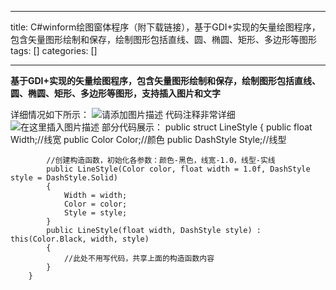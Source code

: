 
--- 
title:  C#winform绘图窗体程序（附下载链接），基于GDI+实现的矢量绘图程序，包含矢量图形绘制和保存，绘制图形包括直线、圆、椭圆、矩形、多边形等图形 
tags: []
categories: [] 

---
**基于GDI+实现的矢量绘图程序，包含矢量图形绘制和保存，绘制图形包括直线、圆、椭圆、矩形、多边形等图形，支持插入图片和文字**

 详细情况如下所示： <img src="https://img-blog.csdnimg.cn/direct/5f265403c5964740bc5fe34e17476f53.png" alt="请添加图片描述"> 代码注释非常详细 <img src="https://img-blog.csdnimg.cn/direct/83b7e8431dfb4ee4a8e329aa62a1b25d.png" alt="在这里插入图片描述"> 部分代码展示： public struct LineStyle {<!-- --> public float Width;//线宽 public Color Color;//颜色 public DashStyle Style;//线型

```
        //创建构造函数，初始化各参数：颜色-黑色，线宽-1.0，线型-实线
        public LineStyle(Color color, float width = 1.0f, DashStyle style = DashStyle.Solid)
        {
            Width = width;
            Color = color;
            Style = style;
        }
        public LineStyle(float width, DashStyle style) : this(Color.Black, width, style)
        {
            //此处不用写代码，共享上面的构造函数内容
        }
    }

```


